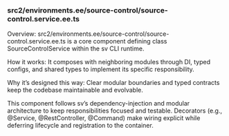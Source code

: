 ### src2/environments.ee/source-control/source-control.service.ee.ts

Overview: src2/environments.ee/source-control/source-control.service.ee.ts is a core component defining class SourceControlService within the sv CLI runtime.

How it works: It composes with neighboring modules through DI, typed configs, and shared types to implement its specific responsibility.

Why it’s designed this way: Clear modular boundaries and typed contracts keep the codebase maintainable and evolvable.

This component follows sv’s dependency-injection and modular architecture to keep responsibilities focused and testable. Decorators (e.g., @Service, @RestController, @Command) make wiring explicit while deferring lifecycle and registration to the container.
